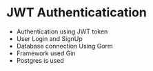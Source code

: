 # JWT Authenticatication 

- Authentication using JWT token
- User Login and SignUp
- Database connection Using Gorm
- Framework used Gin
- Postgres is used 
